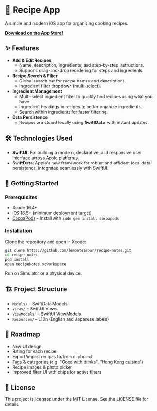 # 🍳 Recipe App

A simple and modern iOS app for organizing cooking recipes.

**[Download on the App Store!](https://apps.apple.com/app/id6752032405)**

## ✨ Features

- **Add & Edit Recipes**
  - Name, description, ingredients, and step-by-step instructions.
  - Supports drag-and-drop reordering for steps and ingredients.
- **Recipe Search & Filter**
  - Global search bar for recipe names and descriptions.
  - Ingredient filter dropdown (multi-select).
- **Ingredient Management**
  - Multi-select ingredient filter to quickly find recipes using what you have.
  - Ingredient headings in recipes to better organize ingredients.
  - Search within ingredients for faster filtering.
- **Data Persistence**
  - Recipes are stored locally using **SwiftData**, with instant updates.
 
## 🛠️ Technologies Used

- **SwiftUI:** For building a modern, declarative, and responsive user interface across Apple platforms.
- **SwiftData:** Apple's new framework for robust and efficient local data persistence, integrated seamlessly with SwiftUI.

## 🚀 Getting Started

### Prerequisites

- Xcode 16.4+
- iOS 18.5+ (minimum deployment target)
- [CocoaPods](https://cocoapods.org/) - Install with `sudo gem install cocoapods`

### Installation

Clone the repository and open in Xcode:

```bash
git clone https://github.com/lemonteasour/recipe-notes.git
cd recipe-notes
pod install
open RecipeNotes.xcworkspace
```

Run on Simulator or a physical device.

## 🏗️ Project Structure

- `Models/` – SwiftData Models
- `Views/` – SwiftUI Views
- `ViewModels/` – SwiftUI ViewModels
- `Resources/` – L10n (English and Japanese labels)

## 🔮 Roadmap

- New UI design
- Rating for each recipe
- Export/import recipes to/from clipboard
- Tags & categories (e.g. "Good with drinks", "Hong Kong cuisine")
- Recipe images & photo picker
- Improved filter UI with chips for active filters

## 📄 License

This project is licensed under the MIT License. See the LICENSE file for details.
